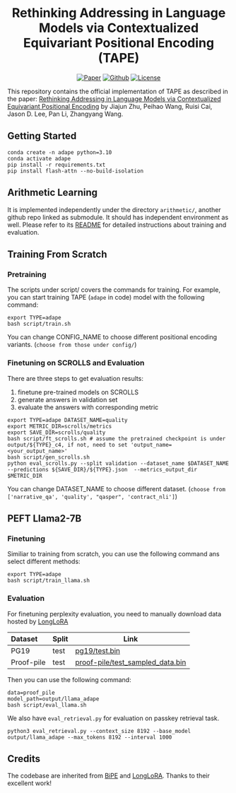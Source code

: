 <h1 align="center">Rethinking Addressing in Language Models via Contextualized Equivariant Positional Encoding (TAPE)</h1>
<p align="center">
    <a href=""><img src="https://img.shields.io/badge/-arXiv-grey?logo=gitbook&logoColor=white" alt="Paper"></a>
    <a href=""><img src="https://img.shields.io/badge/-Github-grey?logo=github" alt="Github"></a>
    <a href=""> <img alt="License" src="https://img.shields.io/static/v1?label=UR&message=ICLR%2725&color=blue"> </a>
</p>


This repository contains the official implementation of TAPE as described in the paper: [Rethinking Addressing in Language Models via Contextualized Equivariant Positional Encoding]() by Jiajun Zhu, Peihao Wang, Ruisi Cai, Jason D. Lee, Pan Li, Zhangyang Wang.


## Getting Started
```shell
conda create -n adape python=3.10
conda activate adape
pip install -r requirements.txt
pip install flash-attn --no-build-isolation
```

## Arithmetic Learning
It is implemented independently under the directory `arithmetic/`, another github repo linked as submodule. It should has independent environment as well. Please refer to its [README](https://github.com/zhuconv/arithmetic/blob/main/README.md) for detailed instructions about training and evaluation.

## Training From Scratch
### Pretraining
The scripts under script/ covers the commands for training. For example, you can start training TAPE (`adape` in code) model with the following command:

```shell
export TYPE=adape
bash script/train.sh
```
You can change CONFIG_NAME to choose different positional encoding variants. (`choose from those under config/`)

### Finetuning on SCROLLS and Evaluation
There are three steps to get evaluation results:
1. finetune pre-trained models on SCROLLS
2. generate answers in validation set
3. evaluate the answers with corresponding metric

```shell
export TYPE=adape DATASET_NAME=quality
export METRIC_DIR=scrolls/metrics
export SAVE_DIR=scrolls/quality
bash script/ft_scrolls.sh # assume the pretrained checkpoint is under output/${TYPE}_c4, if not, need to set 'output_name=<your_output_name>'
bash script/gen_scrolls.sh
python eval_scrolls.py --split validation --dataset_name $DATASET_NAME --predictions ${SAVE_DIR}/${TYPE}.json  --metrics_output_dir $METRIC_DIR
```

You can change DATASET_NAME to choose different dataset. (`choose from ['narrative_qa', 'quality', "qasper", 'contract_nli']`)

## PEFT Llama2-7B
### Finetuning
Similiar to training from scratch, you can use the following command ans select different methods: 
```shell
export TYPE=adape
bash script/train_llama.sh
```

### Evaluation
For finetuning perplexity evaluation, you need to manually download data hosted by [LongLoRA](https://github.com/dvlab-research/LongLoRA/tree/main)

| Dataset    | Split      | Link                                                                                                         |
|:-----------|------------|--------------------------------------------------------------------------------------------------------------|
| PG19       | test       | [pg19/test.bin](https://drive.google.com/file/d/1QANDMdctpacPAYgS04adDXqByGEq-Ret/view?usp=share_link)       |
| Proof-pile | test       | [proof-pile/test_sampled_data.bin](https://drive.google.com/file/d/1bUI5lPDvrqzY_XXJJ2sSuvZx0Y9AZClE/view?usp=share_link)         |
 
 Then you can use the following command:
```shell
data=proof_pile
model_path=output/llama_adape
bash script/eval_llama.sh
```

We also have `eval_retrieval.py` for evaluation on passkey retrieval task.
```shell
python3 eval_retrieval.py --context_size 8192 --base_model output/llama_adape --max_tokens 8192 --interval 1000
```


## Credits
The codebase are inherited from [BiPE](https://github.com/zhenyuhe00/BiPE) and [LongLoRA](https://github.com/dvlab-research/LongLoRA/tree/main). Thanks to their excellent work!
